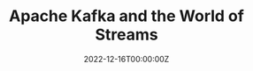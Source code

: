 ---
title: Apache Kafka and the World of Streams
summary: "Event Driven Meetup #1 - イベント駆動というアプローチに対し、ストリームという文脈を持たせた上で処理をする概念とApache Kafkaのアプローチについてご紹介します。今回は特にExactly Once Semantics (全てのイベントを重複なく1度だけ処理する) というストリーム処理のゴールに対して、Kafkaがトランザクションの概念をどう導入したかについて 踏み込んでご説明します。"
authors:
  - hashi
tags:
  - Slide
  - Operations
  - Kafka Core
  - Transaction
  - Exactly Once Semantics
  - Event Driven Architecture
  - Stream Processing
date: '2022-12-16T00:00:00Z'

links:
url_code: ''
url_pdf: ''
url_slides: 'https://speakerdeck.com/hashitokyo/apache-kafka-and-the-world-of-streams-b511f8d4-43d4-43f7-b57a-17a00f84eb2a'
url_video: 'https://www.youtube.com/watch?v=aP6LyZR-yic'
---
